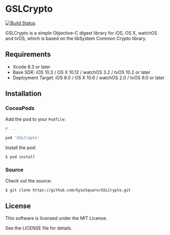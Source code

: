 # GSLCrypto

[![Build Status](https://travis-ci.org/GyazSquare/GSLCrypto.svg?branch=master)](https://travis-ci.org/GyazSquare/GSLCrypto)

GSLCrypto is a simple Objective-C digest library for iOS, OS X, watchOS and tvOS, which is based on the libSystem Common Crypto library.

## Requirements

* Xcode 8.3 or later
* Base SDK: iOS 10.3 / OS X 10.12 / watchOS 3.2 / tvOS 10.2 or later
* Deployment Target: iOS 8.0 / OS X 10.6 / watchOS 2.0 / tvOS 9.0 or later

## Installation

### CocoaPods

Add the pod to your `Podfile`:

```ruby
# ...

pod 'GSLCrypto'
```

Install the pod:

```shell
$ pod install
```

### Source

Check out the source:

```shell
$ git clone https://github.com/GyazSquare/GSLCrypto.git
```

## License

This software is licensed under the MIT License.

See the LICENSE file for details.
